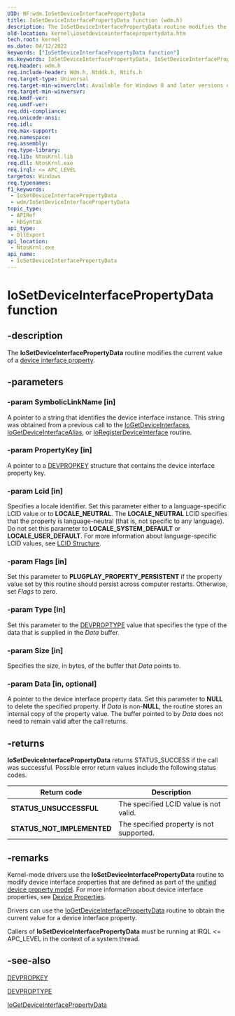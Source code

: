 ```yaml
---
UID: NF:wdm.IoSetDeviceInterfacePropertyData
title: IoSetDeviceInterfacePropertyData function (wdm.h)
description: The IoSetDeviceInterfacePropertyData routine modifies the current value of a device interface property.
old-location: kernel\iosetdeviceinterfacepropertydata.htm
tech.root: kernel
ms.date: 04/12/2022
keywords: ["IoSetDeviceInterfacePropertyData function"]
ms.keywords: IoSetDeviceInterfacePropertyData, IoSetDeviceInterfacePropertyData routine [Kernel-Mode Driver Architecture], kernel.iosetdeviceinterfacepropertydata, wdm/IoSetDeviceInterfacePropertyData
req.header: wdm.h
req.include-header: Wdm.h, Ntddk.h, Ntifs.h
req.target-type: Universal
req.target-min-winverclnt: Available for Windows 8 and later versions of Windows.
req.target-min-winversvr: 
req.kmdf-ver: 
req.umdf-ver: 
req.ddi-compliance: 
req.unicode-ansi: 
req.idl: 
req.max-support: 
req.namespace: 
req.assembly: 
req.type-library: 
req.lib: NtosKrnl.lib
req.dll: NtosKrnl.exe
req.irql: <= APC_LEVEL
targetos: Windows
req.typenames: 
f1_keywords:
 - IoSetDeviceInterfacePropertyData
 - wdm/IoSetDeviceInterfacePropertyData
topic_type:
 - APIRef
 - kbSyntax
api_type:
 - DllExport
api_location:
 - NtosKrnl.exe
api_name:
 - IoSetDeviceInterfacePropertyData
---
```


# IoSetDeviceInterfacePropertyData function

## -description

The **IoSetDeviceInterfacePropertyData** routine modifies the current value of a [device interface property](/windows-hardware/drivers/install/accessing-device-interface-properties).

## -parameters

### -param SymbolicLinkName [in]

A pointer to a string that identifies the device interface instance. This string was obtained from a previous call to the [IoGetDeviceInterfaces](./nf-wdm-iogetdeviceinterfaces.md), [IoGetDeviceInterfaceAlias](./nf-wdm-iogetdeviceinterfacealias.md), or [IoRegisterDeviceInterface](./nf-wdm-ioregisterdeviceinterface.md) routine.

### -param PropertyKey [in]

A pointer to a [DEVPROPKEY](/previous-versions/windows/hardware/drivers/dn315031(v=vs.85)) structure that contains the device interface property key.

### -param Lcid [in]

Specifies a locale identifier. Set this parameter either to a language-specific LCID value or to **LOCALE_NEUTRAL**. The **LOCALE_NEUTRAL** LCID specifies that the property is language-neutral (that is, not specific to any language). Do not set this parameter to **LOCALE_SYSTEM_DEFAULT** or **LOCALE_USER_DEFAULT**. For more information about language-specific LCID values, see [LCID Structure](/openspecs/windows_protocols/ms-lcid/63d3d639-7fd2-4afb-abbe-0d5b5551eef8).

### -param Flags [in]

Set this parameter to **PLUGPLAY_PROPERTY_PERSISTENT** if the property value set by this routine should persist across computer restarts. Otherwise, set *Flags* to zero.

### -param Type [in]

Set this parameter to the [DEVPROPTYPE](/previous-versions/ff543546(v=vs.85)) value that specifies the type of the data that is supplied in the *Data* buffer.

### -param Size [in]

Specifies the size, in bytes, of the buffer that *Data* points to.

### -param Data [in, optional]

A pointer to the device interface property data. Set this parameter to **NULL** to delete the specified property. If *Data* is non-**NULL**, the routine stores an internal copy of the property value. The buffer pointed to by *Data* does not need to remain valid after the call returns.

## -returns

**IoSetDeviceInterfacePropertyData** returns STATUS_SUCCESS if the call was successful. Possible error return values include the following status codes.

| Return code | Description |
|--|--|
| **STATUS_UNSUCCESSFUL** | The specified LCID value is not valid. |
| **STATUS_NOT_IMPLEMENTED** | The specified property is not supported. |

## -remarks

Kernel-mode drivers use the **IoSetDeviceInterfacePropertyData** routine to modify device interface properties that are defined as part of the [unified device property model](/windows-hardware/drivers/install/unified-device-property-model--windows-vista-and-later-). For more information about device interface properties, see [Device Properties](/windows-hardware/drivers/image/device-properties).

Drivers can use the [IoGetDeviceInterfacePropertyData](./nf-wdm-iogetdeviceinterfacepropertydata.md) routine to obtain the current value for a device interface property.

Callers of **IoSetDeviceInterfacePropertyData** must be running at IRQL <= APC_LEVEL in the context of a system thread.

## -see-also

[DEVPROPKEY](/previous-versions/windows/hardware/drivers/dn315031(v=vs.85))

[DEVPROPTYPE](/previous-versions/ff543546(v=vs.85))

[IoGetDeviceInterfacePropertyData](./nf-wdm-iogetdeviceinterfacepropertydata.md)